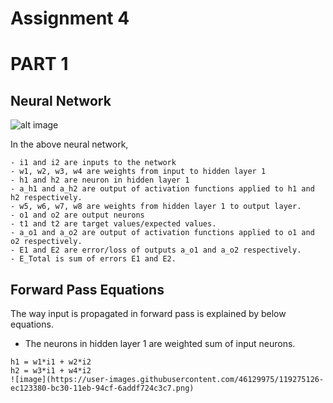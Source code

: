 # Assignment 4 
# PART 1

## Neural Network

![alt image](https://cdn.mathpix.com/snip/images/85Qij7WDdP9k7huvKRKkOgHUhByuDWvhqVMy8gwp12w.original.fullsize.png)

In the above neural network, 
```
- i1 and i2 are inputs to the network
- w1, w2, w3, w4 are weights from input to hidden layer 1
- h1 and h2 are neuron in hidden layer 1
- a_h1 and a_h2 are output of activation functions applied to h1 and h2 respectively.
- w5, w6, w7, w8 are weights from hidden layer 1 to output layer.
- o1 and o2 are output neurons
- t1 and t2 are target values/expected values.
- a_o1 and a_o2 are output of activation functions applied to o1 and o2 respectively.
- E1 and E2 are error/loss of outputs a_o1 and a_o2 respectively.
- E_Total is sum of errors E1 and E2.
```

## Forward Pass Equations
The way input is propagated in forward pass is explained by below equations.
- The neurons in hidden layer 1 are weighted sum of input neurons.
```
h1 = w1*i1 + w2*i2	
h2 = w3*i1 + w4*i2	
![image](https://user-images.githubusercontent.com/46129975/119275126-ec123380-bc30-11eb-94cf-6addf724c3c7.png)


